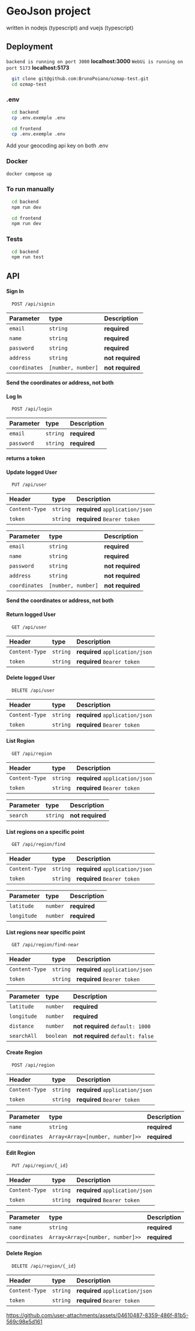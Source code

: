 # GeoJson project
written in nodejs (typescript) and vuejs (typescript)

## Deployment

`backend is running on port 3000` **localhost:3000**
`WebUi is running on port 5173` **localhost:5173**

```bash
  git clone git@github.com:BrunoPoiano/ozmap-test.git
  cd ozmap-test
```

### .env
```bash
  cd backend
  cp .env.exemple .env
```
```bash
  cd frontend
  cp .env.exemple .env
```
Add your geocoding api key on both .env


### Docker
```bash
docker compose up
```

### To run manually
```bash
  cd backend
  npm run dev
```

```bash
  cd frontend
  npm run dev
```

### Tests
```bash
  cd backend
  npm run test
```
## API

#### Sign In

```http
  POST /api/signin
```

| Parameter     | type                | Description       |
| :----------   | :----------         | :----------       |
| `email`       | `string`            | **required**      |
| `name`        | `string`            | **required**      |
| `password`    | `string`            | **required**      |
| `address`     | `string`            | **not required**  |
| `coordinates` | `[number, number]`  | **not required**  |

**Send the coordinates or address, not both**


#### Log In

```http
  POST /api/login
```
| Parameter     | type                | Description       |
| :----------   | :----------         | :----------       |
| `email`       | `string`            | **required**      |
| `password`    | `string`            | **required**      |

**returns a token**


#### Update logged User
```http
  PUT /api/user
```
| Header        | type                | Description                     |
| :----------   | :----------         | :----------                     |
| `Content-Type`| `string`            | **required** `application/json` |
| `token`       | `string`            | **required** `Bearer token`     |

| Parameter     | type                | Description       |
| :----------   | :----------         | :----------       |
| `email`       | `string`            | **required**      |
| `name`        | `string`            | **required**      |
| `password`    | `string`            | **not required**  |
| `address`     | `string`            | **not required**  |
| `coordinates` | `[number, number]`  | **not required**  |

**Send the coordinates or address, not both**

#### Return logged User

```http
  GET /api/user
```
| Header        | type                | Description                     |
| :----------   | :----------         | :----------                     |
| `Content-Type`| `string`            | **required** `application/json` |
| `token`       | `string`            | **required** `Bearer token`     |

#### Delete logged User

```http
  DELETE /api/user
```
| Header        | type                | Description                     |
| :----------   | :----------         | :----------                     |
| `Content-Type`| `string`            | **required** `application/json` |
| `token`       | `string`            | **required** `Bearer token`     |


#### List Region
```http
  GET /api/region
```
| Header        | type                | Description                     |
| :----------   | :----------         | :----------                     |
| `Content-Type`| `string`            | **required** `application/json` |
| `token`       | `string`            | **required** `Bearer token`     |

| Parameter     | type        | Description       |
| :----------   | :---------- | :----------       |
| `search`      | `string`    | **not required**  |


#### List regions on a specific point
```http
  GET /api/region/find
```
| Header        | type                | Description                     |
| :----------   | :----------         | :----------                     |
| `Content-Type`| `string`            | **required** `application/json` |
| `token`       | `string`            | **required** `Bearer token`     |

| Parameter     | type        | Description   |
| :----------   | :---------- | :----------   |
| `latitude`    | `number`    | **required**  |
| `longitude`   | `number`    | **required**  |


#### List regions near specific point
```http
  GET /api/region/find-near
```
| Header        | type                | Description                     |
| :----------   | :----------         | :----------                     |
| `Content-Type`| `string`            | **required** `application/json` |
| `token`       | `string`            | **required** `Bearer token`     |

| Parameter     | type        | Description                       |
| :----------   | :---------- | :----------                       |
| `latitude`    | `number`    | **required**                      |
| `longitude`   | `number`    | **required**                      |
| `distance`    | `number`    | **not required** `default: 1000`  |
| `searchAll`   | `boolean`   | **not required** `default: false` |


#### Create Region
```http
  POST /api/region
```
| Header        | type                | Description                     |
| :----------   | :----------         | :----------                     |
| `Content-Type`| `string`            | **required** `application/json` |
| `token`       | `string`            | **required** `Bearer token`     |

| Parameter     | type                            | Description   |
| :----------   | :----------                     | :----------   |
| `name`        | `string`                        | **required**  |
| `coordinates` | `Array<Array<[number, number]>>`| **required**  |


#### Edit Region
```http
  PUT /api/region/{_id}
```
| Header        | type                | Description                     |
| :----------   | :----------         | :----------                     |
| `Content-Type`| `string`            | **required** `application/json` |
| `token`       | `string`            | **required** `Bearer token`     |

| Parameter     | type                            | Description   |
| :----------   | :----------                     | :----------   |
| `name`        | `string`                        | **required**  |
| `coordinates` | `Array<Array<[number, number]>>`| **required**  |


#### Delete Region
```http
  DELETE /api/region/{_id}
```
| Header        | type                | Description                     |
| :----------   | :----------         | :----------                     |
| `Content-Type`| `string`            | **required** `application/json` |
| `token`       | `string`            | **required** `Bearer token`     |



https://github.com/user-attachments/assets/04610487-8359-486f-81b5-569c98e5d161
